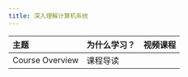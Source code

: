 ```yaml
---
title: 深入理解计算机系统
---
```


| 主题 | 为什么学习？ | 视频课程 |
| :--- | :--- | :--- |
| Course Overview | 课程导读 |  |
